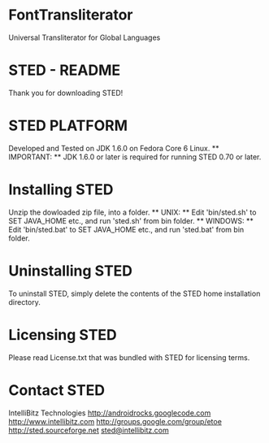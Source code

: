 FontTransliterator
==================

Universal Transliterator for Global Languages

STED - README
========================

Thank you for downloading STED!

STED PLATFORM
========================
Developed and Tested on JDK 1.6.0 on Fedora Core 6 Linux.
    ** IMPORTANT: **
JDK 1.6.0 or later is required for running STED 0.70 or later.

Installing STED
========================
Unzip the dowloaded zip file, into a folder.
    ** UNIX: **
    Edit 'bin/sted.sh' to SET JAVA_HOME etc., and run 'sted.sh' from bin folder.
    ** WINDOWS: **
    Edit 'bin/sted.bat' to SET JAVA_HOME etc., and run 'sted.bat' from bin folder.

Uninstalling STED
==========================
  To uninstall STED, simply delete the contents of the STED home installation directory.

Licensing STED
==========================
Please read License.txt that was bundled with STED for licensing terms.

Contact STED
=======================
  IntelliBitz Technologies
  http://androidrocks.googlecode.com
  http://www.intellibitz.com
  http://groups.google.com/group/etoe
  http://sted.sourceforge.net
  sted@intellibitz.com


